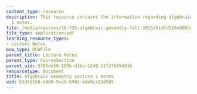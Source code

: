```yaml
---
content_type: resource
description: This resource contains the information regarding algebraic geometry lecture
  1 notes.
file: /media/courses/18-725-algebraic-geometry-fall-2015/b1d7d526e0085ce96981bde9ce920585_MIT18_725F15_lec01.pdf
file_type: application/pdf
learning_resource_types:
- Lecture Notes
ocw_type: OCWFile
parent_title: Lecture Notes
parent_type: CourseSection
parent_uid: 5f85de59-109b-d1ba-1240-11f2f689453b
resourcetype: Document
title: Algebraic Geometry Lecture 1 Notes
uid: b1d7d526-e008-5ce9-6981-bde9ce920585
---
```

